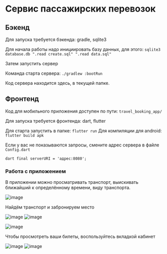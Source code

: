 # Сервис пассажирских перевозок

## Бэкенд

Для запуска требуется бэкенда:
gradle, sqlite3

Для начала работы надо инициировать базу данных, для этого:
`sqlite3 database.db ".read create.sql" ".read data.sql"`

Затем запустить сервер

Команда старта сервера: `./gradlew :bootRun`

Код сервера находится здесь, в текущей папке.

## Фронтенд

Код для мобильного приложения доступен по пути:
`travel_booking_app/`

Для запуска требуется фронтенда:
dart, flutter

Для старта запустить в папке: `flutter run`
Для компиляции для android: `flutter build apk`

Если у вас не показываются запросы, смените адрес сервера в файле `Config.dart`

``dart
final serverURI = 'адрес:8080';
``

### Работа с приложением

В приложении можно просматривать транспорт, выискивать ближайший к определённому времени, виду транспорта.

![image](https://github.com/user-attachments/assets/9cb85835-56a4-404c-a6e6-e74e9feb3598)

Найдём транспорт и забронируем место

![image](https://github.com/user-attachments/assets/c0178c79-6da9-463f-a88d-5c74b86eecb3)
![image](https://github.com/user-attachments/assets/811ae1d1-6737-4a56-a235-9055cc28acbe)

![image](https://github.com/user-attachments/assets/52a91171-0c1d-4b6c-b819-b115c6ef2a57)

Чтобы просмотреть ваши билеты, воспользуйтесь вкладкой кабинет

![image](https://github.com/user-attachments/assets/21f82cab-0415-45ee-b488-2b60209a9a20)
![image](https://github.com/user-attachments/assets/1ccb0a2d-7dab-490a-b138-82f668f217f4)
